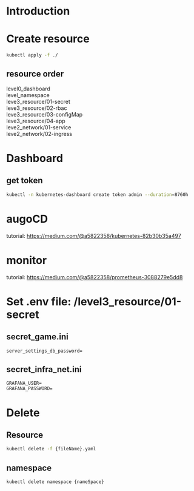 # Introduction

# Create resource
```bash
kubectl apply -f ./
```
## resource order
level0_dashboard  
level_namespace  
leve3_resource/01-secret  
leve3_resource/02-rbac  
leve3_resource/03-configMap  
leve3_resource/04-app  
leve2_network/01-service  
leve2_network/02-ingress  

# Dashboard
## get token
```bash
kubectl -n kubernetes-dashboard create token admin --duration=8760h
```
# augoCD
tutorial: https://medium.com/@a5822358/kubernetes-82b30b35a497

# monitor
tutorial: https://medium.com/@a5822358/prometheus-3088279e5dd8

# Set .env file:  /level3_resource/01-secret
## secret_game.ini
```env
server_settings_db_password=
```
## secret_infra_net.ini
```env
GRAFANA_USER=
GRAFANA_PASSWORD=
```

# Delete
## Resource
```bash
kubectl delete -f {fileName}.yaml
```
## namespace
```bash
kubectl delete namespace {nameSpace}
```